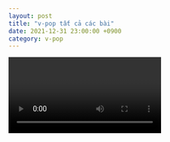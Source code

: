 ```yaml
---
layout: post
title: "v-pop tất cả các bài"
date: 2021-12-31 23:00:00 +0900
category: v-pop
---
```


<div class="video-container">
    <video id="player" class="video-js vjs-default-skin vjs-big-play-centered" data-json="/public/json/v-pop/v-pop tất cả các bài.json"></video>
</div>

```
```